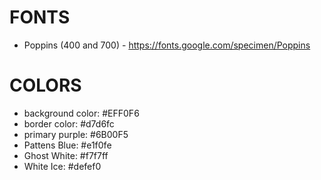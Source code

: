 # FONTS

- Poppins (400 and 700) - https://fonts.google.com/specimen/Poppins

# COLORS

- background color: #EFF0F6
- border color: #d7d6fc
- primary purple: #6B00F5
- Pattens Blue: #e1f0fe
- Ghost White: #f7f7ff
- White Ice: #defef0
